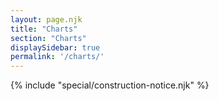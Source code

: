 ```yaml
---
layout: page.njk
title: "Charts"
section: "Charts"
displaySidebar: true
permalink: '/charts/'
---
```


{% include "special/construction-notice.njk" %}